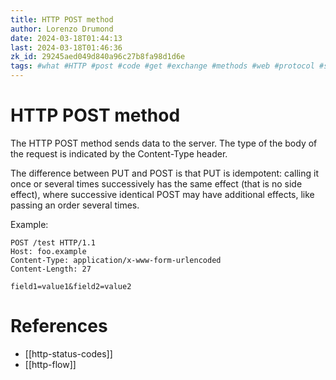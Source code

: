 ```yaml
---
title: HTTP POST method
author: Lorenzo Drumond
date: 2024-03-18T01:44:13
last: 2024-03-18T01:46:36
zk_id: 29245aed049d840a96c27b8fa98d1d6e
tags: #what #HTTP #post #code #get #exchange #methods #web #protocol #server #internet #hypertext #network #put #communication #HTML #node #header
---
```



# HTTP POST method
The HTTP POST method sends data to the server. The type of the body of the request is indicated by the Content-Type header.

The difference between PUT and POST is that PUT is idempotent: calling it once or several times successively has the same effect (that is no side effect), where successive identical POST may have additional effects, like passing an order several times.

Example:
```curl
POST /test HTTP/1.1
Host: foo.example
Content-Type: application/x-www-form-urlencoded
Content-Length: 27

field1=value1&field2=value2
```

# References
- [[http-status-codes]]
- [[http-flow]]
